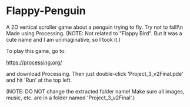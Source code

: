 # Flappy-Penguin
A 2D vertical scroller game about a penguin trying to fly. Try not to fall!\n
Made using Processing. (NOTE: Not related to "Flappy Bird". But it was a cute name and I am unimaginative, so I took it.)

To play this game, go to:

https://processing.org/

and download Processing.
Then just double-click 'Project_3_v2Final.pde' and hit 'Run' at the top left.

(NOTE: DO NOT change the extracted folder name! Make sure all images, music, etc. are in a folder named 'Project_3_v2Final'.)
